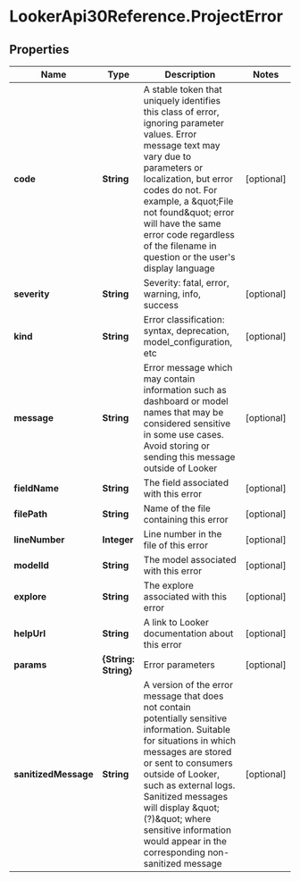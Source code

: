 # LookerApi30Reference.ProjectError

## Properties
Name | Type | Description | Notes
------------ | ------------- | ------------- | -------------
**code** | **String** | A stable token that uniquely identifies this class of error, ignoring parameter values. Error message text may vary due to parameters or localization, but error codes do not. For example, a \&quot;File not found\&quot; error will have the same error code regardless of the filename in question or the user&#39;s display language | [optional] 
**severity** | **String** | Severity: fatal, error, warning, info, success | [optional] 
**kind** | **String** | Error classification: syntax, deprecation, model_configuration, etc | [optional] 
**message** | **String** | Error message which may contain information such as dashboard or model names that may be considered sensitive in some use cases. Avoid storing or sending this message outside of Looker | [optional] 
**fieldName** | **String** | The field associated with this error | [optional] 
**filePath** | **String** | Name of the file containing this error | [optional] 
**lineNumber** | **Integer** | Line number in the file of this error | [optional] 
**modelId** | **String** | The model associated with this error | [optional] 
**explore** | **String** | The explore associated with this error | [optional] 
**helpUrl** | **String** | A link to Looker documentation about this error | [optional] 
**params** | **{String: String}** | Error parameters | [optional] 
**sanitizedMessage** | **String** | A version of the error message that does not contain potentially sensitive information. Suitable for situations in which messages are stored or sent to consumers outside of Looker, such as external logs. Sanitized messages will display \&quot;(?)\&quot; where sensitive information would appear in the corresponding non-sanitized message | [optional] 


